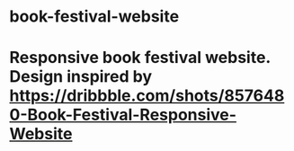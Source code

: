 # book-festival-website
# Responsive book festival website. Design inspired by https://dribbble.com/shots/8576480-Book-Festival-Responsive-Website
